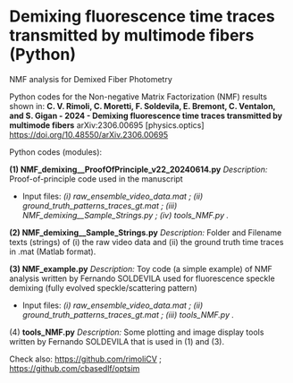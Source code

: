 # Demixing fluorescence time traces transmitted by multimode fibers (Python)
NMF analysis for Demixed Fiber Photometry

Python codes for the Non-negative Matrix Factorization (NMF) results shown in: **C. V. Rimoli, C. Moretti, F. Soldevila, E. Bremont, C. Ventalon, and S. Gigan - 2024 - Demixing fluorescence time traces transmitted by multimode fibers** arXiv:2306.00695 [physics.optics] https://doi.org/10.48550/arXiv.2306.00695

Python codes (modules):

**(1) NMF_demixing__ProofOfPrinciple_v22_20240614.py** *Description:* Proof-of-principle code used in the manuscript
- Input files: *(i) raw_ensemble_video_data.mat ; (ii) ground_truth_patterns_traces_gt.mat ; (iii) NMF_demixing__Sample_Strings.py ; (iv) tools_NMF.py .*

**(2) NMF_demixing__Sample_Strings.py** *Description:* Folder and Filename texts (strings) of (i) the raw video data and (ii) the ground truth time traces in .mat (Matlab format).

**(3) NMF_example.py** *Description:* Toy code (a simple example) of NMF analysis written by Fernando SOLDEVILA used for fluorescence speckle demixing (fully evolved speckle/scattering pattern) 
- Input files: *(i) raw_ensemble_video_data.mat ; (ii) ground_truth_patterns_traces_gt.mat ; (iii) tools_NMF.py .*

(4) **tools_NMF.py** *Description:* Some plotting and image display tools written by Fernando SOLDEVILA that is used in (1) and (3).

Check also:
https://github.com/rimoliCV ;
https://github.com/cbasedlf/optsim
